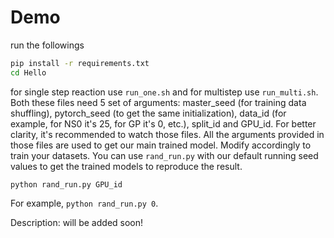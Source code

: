 # Demo

run the followings
```sh
pip install -r requirements.txt
cd Hello
```
for single step reaction use `run_one.sh` and for multistep use `run_multi.sh`. Both these files need 5 set of arguments: master_seed (for training data shuffling), pytorch_seed (to get the same initialization), data_id (for example, for NS0 it's 25, for GP it's 0, etc.), split_id and GPU_id. For better clarity, it's recommended to watch those files. All the arguments provided in those files are used to get our main trained model. Modify accordingly to train your datasets. You can use `rand_run.py` with our default running seed values to get the trained models to reproduce the result.
```
python rand_run.py GPU_id
```
For example, `python rand_run.py 0`.

Description: will be added soon!
